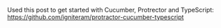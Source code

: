 
Used this post to get started with Cucumber, Protrector and TypeScript:
https://github.com/igniteram/protractor-cucumber-typescript
